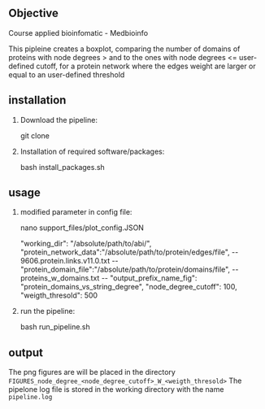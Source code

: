 ## Objective ##

Course applied bioinfomatic - Medbioinfo

This pipleine creates a boxplot, comparing the number of domains of proteins with node degrees > and to the ones with node degrees <= user-defined cutoff, for a protein network where the edges weight are larger or equal to an user-defined threshold


## installation ##

1) Download the pipeline:

	git clone

2) Installation of required software/packages:

	bash install_packages.sh

## usage ##

1) modified parameter in config file:

	nano support_files/plot_config.JSON


	"working_dir": "/absolute/path/to/abi/",
  "protein_network_data":"/absolute/path/to/protein/edges/file", -- 9606.protein.links.v11.0.txt --
  "protein_domain_file":"/absolute/path/to/protein/domains/file", -- proteins_w_domains.txt --
  "output_prefix_name_fig": "protein_domains_vs_string_degree",
  "node_degree_cutoff": 100,
  "weigth_thresold": 500


2) run the pipeline:

	bash run_pipeline.sh

## output ##

The png figures are will be placed in the directory `FIGURES_node_degree_<node_degree_cutoff>_W_<weigth_thresold>`
The pipelone log file is stored in the working directory with the name `pipeline.log`
